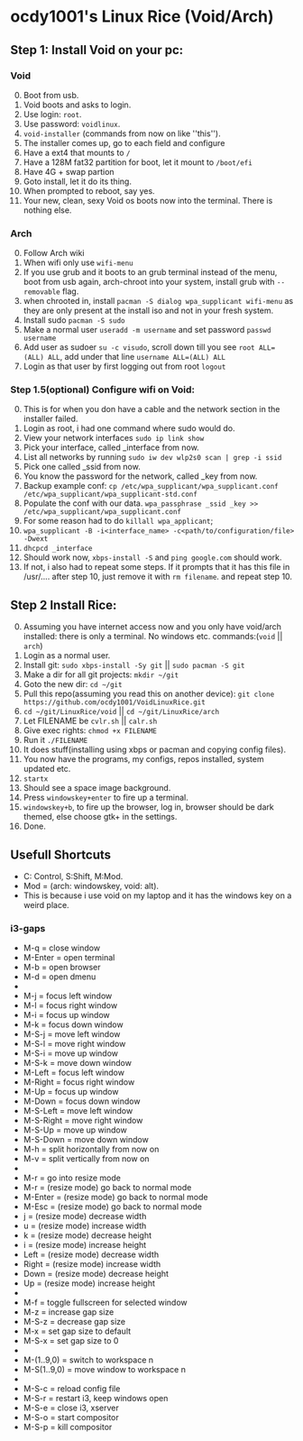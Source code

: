 # ocdy1001's Linux Rice (Void/Arch)
## Step 1: Install Void on your pc:
### Void
0. Boot from usb.
1. Void boots and asks to login.
2. Use login: ``root``.
3. Use password: ``voidlinux``.
4. ``void-installer`` (commands from now on like ''this'').
5. The installer comes up, go to each field and configure
6. Have a ext4 that mounts  to ``/``
7. Have a 128M fat32 partition for boot, let it mount to ``/boot/efi``
8. Have 4G + swap partion
9. Goto install, let it do its thing.
10. When prompted to reboot, say yes.
11. Your new, clean, sexy Void os boots now into the terminal. There is nothing else.
### Arch
0. Follow Arch wiki
1. When wifi only use ``wifi-menu``
2. If you use grub and it boots to an grub terminal instead of the menu, boot from usb again, arch-chroot into your system, install grub with ``--removable`` flag.
3. when chrooted in, install ``pacman -S dialog wpa_supplicant wifi-menu`` as they are only present at the install iso and not in your fresh system.
4. Install sudo ``pacman -S sudo``
5. Make a normal user ``useradd -m username`` and set password ``passwd username``
6. Add user as sudoer ``su -c visudo``, scroll down till you see ``root ALL=(ALL) ALL``, add under that line ``username ALL=(ALL) ALL``
7. Login as that user by first logging out from root ``logout``
### Step 1.5(optional) Configure wifi on Void:
0. This is for when you don have a cable and the network section in the installer failed.
1. Login as root, i had one command where sudo would do.
2. View your network interfaces ``sudo ip link show``
3. Pick your interface, called _interface from now.
4. List all networks by running ``sudo iw dev wlp2s0 scan | grep -i ssid``
5. Pick one called _ssid from now.
6. You know the password for the network, called _key from now.
7. Backup example conf: ``cp /etc/wpa_supplicant/wpa_supplicant.conf /etc/wpa_supplicant/wpa_supplicant-std.conf``
8. Populate the conf with our data. ``wpa_passphrase _ssid _key >> /etc/wpa_supplicant/wpa_supplicant.conf``
9. For some reason had to do ``killall wpa_applicant``;
10. ``wpa_supplicant -B -i<interface_name> -c<path/to/configuration/file> -Dwext``
11. ``dhcpcd _interface``
12. Should work now, ``xbps-install -S`` and ``ping google.com`` should work.
13. If not, i also had to repeat some steps. If it prompts that it has this file in /usr/.... after step 10, just remove it with ``rm filename``. and repeat step 10.
## Step 2 Install Rice:
0. Assuming you have internet access now and you only have void/arch installed: there is only a terminal. No windows etc. commands:(``void`` || ``arch``)
1. Login as a normal user.
2. Install git: ``sudo xbps-install -Sy git`` || ``sudo pacman -S git``
3. Make a dir for all git projects: ``mkdir ~/git``
4. Goto the new dir: ``cd ~/git``
5. Pull this repo(assuming you read this on another device): ``git clone https://github.com/ocdy1001/VoidLinuxRice.git``
6. ``cd ~/git/LinuxRice/void`` || ``cd ~/git/LinuxRice/arch``
7. Let FILENAME be ``cvlr.sh`` || ``calr.sh``
8. Give exec rights: ``chmod +x FILENAME``
9. Run it ``./FILENAME``
10. It does stuff(installing using xbps or pacman and copying config files).
11. You now have the programs, my configs, repos installed, system updated etc.
12. ``startx``
13. Should see a space image background.
14. Press ``windowskey+enter`` to fire up a terminal.
15. ``windowskey+b``, to fire up the browser, log in, browser should be dark themed, else choose gtk+ in the settings.
16. Done.
## Usefull Shortcuts
- C: Control, S:Shift, M:Mod.
- Mod = (arch: windowskey, void: alt).
- This is because i use void on my laptop and it has the windows key on a weird place.
### i3-gaps
- M-q           = close window
- M-Enter       = open terminal
- M-b           = open browser
- M-d           = open dmenu
- 
- M-j           = focus left window
- M-l           = focus right window
- M-i           = focus up window
- M-k           = focus down window
- M-S-j         = move left window
- M-S-l         = move right window
- M-S-i         = move up window
- M-S-k         = move down window
- M-Left        = focus left window
- M-Right       = focus right window
- M-Up          = focus up window
- M-Down        = focus down window
- M-S-Left      = move left window
- M-S-Right     = move right window
- M-S-Up        = move up window
- M-S-Down      = move down window
- M-h           = split horizontally from now on
- M-v           = split vertically from now on
- 
- M-r           = go into resize mode
- M-r           = (resize mode) go back to normal mode
- M-Enter       = (resize mode) go back to normal mode
- M-Esc         = (resize mode) go back to normal mode
- j             = (resize mode) decrease width
- u             = (resize mode) increase width
- k             = (resize mode) decrease height
- i             = (resize mode) increase height
- Left          = (resize mode) decrease width
- Right         = (resize mode) increase width
- Down          = (resize mode) decrease height
- Up            = (resize mode) increase height
- 
- M-f           = toggle fullscreen for selected window
- M-z           = increase gap size
- M-S-z         = decrease gap size
- M-x           = set gap size to default
- M-S-x         = set gap size to 0
- 
- M-(1..9,0)    = switch to workspace n
- M-S(1..9,0)   = move window to workspace n
- 
- M-S-c         = reload config file
- M-S-r         = restart i3, keep windows open
- M-S-e         = close i3, xserver
- M-S-o         = start compositor
- M-S-p         = kill compositor